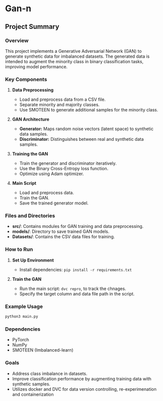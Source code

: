# Gan-n

## Project Summary

### Overview

This project implements a Generative Adversarial Network (GAN) to generate synthetic data for imbalanced datasets. The generated data is intended to augment the minority class in binary classification tasks, improving model performance.

### Key Components

1. **Data Preprocessing**

   - Load and preprocess data from a CSV file.
   - Separate minority and majority classes.
   - Use SMOTEEN to generate additional samples for the minority class.

2. **GAN Architecture**

   - **Generator:** Maps random noise vectors (latent space) to synthetic data samples.
   - **Discriminator:** Distinguishes between real and synthetic data samples.

3. **Training the GAN**

   - Train the generator and discriminator iteratively.
   - Use the Binary Cross-Entropy loss function.
   - Optimize using Adam optimizer.

4. **Main Script**
   - Load and preprocess data.
   - Train the GAN.
   - Save the trained generator model.

### Files and Directories

- **src/**: Contains modules for GAN training and data preprocessing.
- **models/**: Directory to save trained GAN models.
- **Datasets/**: Contains the CSV data files for training.

### How to Run

1. **Set Up Environment**

   - Install dependencies: `pip install -r requirements.txt`

2. **Train the GAN**
   - Run the main script: `dvc repro`, to track the chnages.
   - Specify the target column and data file path in the script.

### Example Usage

```bash
python3 main.py
```

### Dependencies

- PyTorch
- NumPy
- SMOTEEN (Imbalanced-learn)

### Goals

- Address class imbalance in datasets.
- Improve classification performance by augmenting training data with synthetic samples.
- Utilizes docker and DVC for data version controlling, re-experimenation and containerization

